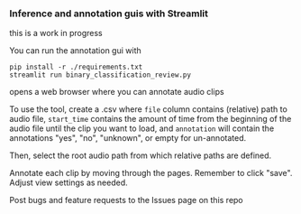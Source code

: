 ### Inference and annotation guis with Streamlit

this is a work in progress

You can run the annotation gui with
```
pip install -r ./requirements.txt
streamlit run binary_classification_review.py
```
opens a web browser where you can annotate audio clips

To use the tool, create a .csv where `file` column contains (relative) path to audio file, `start_time` contains the amount of time from the beginning of the audio file until the clip you want to load, and `annotation` will contain the annotations "yes", "no", "unknown", or empty for un-annotated. 

Then, select the root audio path from which relative paths are defined. 

Annotate each clip by moving through the pages. Remember to click "save". Adjust view settings as needed. 

Post bugs and feature requests to the Issues page on this repo
